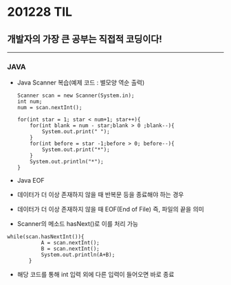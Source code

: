 # 201228 TIL
## 개발자의 가장 큰 공부는 직접적 코딩이다!
----------------------------------
### JAVA
  * Java Scanner 복습(예제 코드 : 별모양 역순 출력)

        Scanner scan = new Scanner(System.in);
        int num;
        num = scan.nextInt();
    
        for(int star = 1; star < num+1; star++){
            for(int blank = num - star;blank > 0 ;blank--){
                System.out.print(" ");
            }
            for(int before = star -1;before > 0; before--){
                System.out.print("*");
            }
            System.out.println("*");
        }
  * Java EOF
   * 데이터가 더 이상 존재하지 않을 때 반복문 등을 종료해야 하는 경우
   * 데이터가 더 이상 존재하지 않을 때 EOF(End of File) 즉, 파일의 끝을 의미
   * Scanner의 메소드 hasNext()로 이를 처리 가능
 ```  
 while(scan.hasNextInt()){
            A = scan.nextInt();
            B = scan.nextInt();
            System.out.println(A+B);
        }
```
  * 해당 코드를 통해 int 입력 외에 다른 입력이 들어오면 바로 종료
